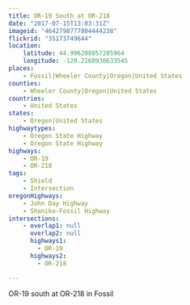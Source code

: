 ```yaml
---
title: OR-19 South at OR-218
date: "2017-07-15T13:03:31Z"
imageid: "4642798777804444238"
flickrid: "35173749644"
location:
    latitude: 44.996208857285964
    longitude: -120.2160930633545
places:
    - Fossil|Wheeler County|Oregon|United States
counties:
    - Wheeler County|Oregon|United States
countries:
    - United States
states:
    - Oregon|United States
highwaytypes:
    - Oregon State Highway
    - Oregon State Highway
highways:
    - OR-19
    - OR-218
tags:
    - Shield
    - Intersection
oregonHighways:
    - John Day Highway
    - Shaniko-Fossil Highway
intersections:
    - overlap1: null
      overlap2: null
      highways1:
        - OR-19
      highways2:
        - OR-218

---
```

OR-19 south at OR-218 in Fossil